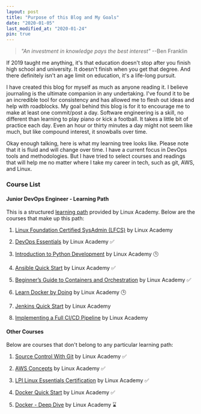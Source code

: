 ```yaml
---
layout: post
title: "Purpose of this Blog and My Goals"
date: "2020-01-05"
last_modified_at: "2020-01-24"
pin: true
---
```


> _"An investment in knowledge pays the best interest"_ --Ben Franklin

If 2019 taught me anything, it's that education doesn't stop after you finish high school and university. It doesn't finish when you get that degree. And there definitely isn't an age limit on education, it's a life-long pursuit.

I have created this blog for myself as much as anyone reading it. I believe journaling is the ultimate companion in any undertaking. I've found it to be an incredible tool for consistency and has allowed me to flesh out ideas and help with roadblocks. My goal behind this blog is for it to encourage me to make at least one commit/post a day. Software engineering is a skill, no different than learning to play piano or kick a football. It takes a little bit of practice each day. Even an hour or thirty minutes a day might not seem like much, but like compound interest, it snowballs over time.

Okay enough talking, here is what my learning tree looks like. Please note that it is fluid and will change over time. I have a current focus in DevOps tools and methodologies. But I have tried to select courses and readings that will help me no matter where I take my career in tech, such as git, AWS, and Linux.

### Course List

#### Junior DevOps Engineer - Learning Path

This is a structured [learning path](https://linuxacademy.com/learning-path/junior-devops-engineer-entry-level/) provided by Linux Academy. Below are the courses that make up this path:

1. [Linux Foundation Certified SysAdmin (LFCS)](https://linuxacademy.com/cp/modules/view/id/173) by Linux Academy

2. [DevOps Essentials](https://linuxacademy.com/course/devops-essentials-2018/) by Linux Academy ✅

3. [Introduction to Python Development](https://linuxacademy.com/cp/modules/view/id/311) by Linux Academy 🕒

4. [Ansible Quick Start](https://linuxacademy.com/cp/modules/view/id/288) by Linux Academy ✅

5. [Beginner’s Guide to Containers and Orchestration](https://linuxacademy.com/cp/modules/view/id/275) by Linux Academy ✅

6. [Learn Docker by Doing](https://linuxacademy.com/cp/modules/view/id/270) by Linux Academy 🕒

7. [Jenkins Quick Start](https://linuxacademy.com/course/jenkins-quick-start/) by Linux Academy

8. [Implementing a Full CI/CD Pipeline](https://linuxacademy.com/cp/modules/view/id/218) by Linux Academy

#### Other Courses

Below are courses that don't belong to any particular learning path:

1. [Source Control With Git](https://linuxacademy.com/cp/modules/view/id/195?redirect_uri=https://app.linuxacademy.com/search?) by Linux Academy ✅

2. [AWS Concepts](https://linuxacademy.com/course/aws-concepts/) by Linux Academy ✅

3. [LPI Linux Essentials Certification](https://linuxacademy.com/course/lpi-linuxessentials/) by Linux Academy ✅

4. [Docker Quick Start](https://linuxacademy.com/cp/modules/view/id/284) by Linux Academy ✅

5. [Docker - Deep Dive](https://linuxacademy.com/cp/modules/view/id/314) by Linux Academy ⌛
